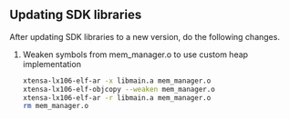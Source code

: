## Updating SDK libraries

After updating SDK libraries to a new version, do the following changes.


1. Weaken symbols from mem_manager.o to use custom heap implementation

    ```bash
    xtensa-lx106-elf-ar -x libmain.a mem_manager.o
    xtensa-lx106-elf-objcopy --weaken mem_manager.o
    xtensa-lx106-elf-ar -r libmain.a mem_manager.o
    rm mem_manager.o
    ```
